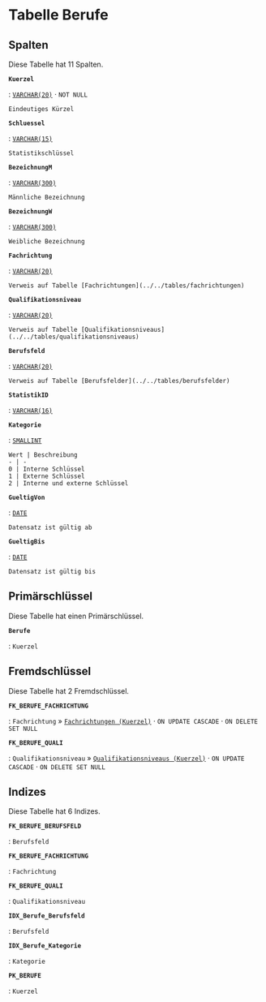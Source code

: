 # Tabelle **Berufe**

## Spalten

Diese Tabelle hat 11 Spalten.

**`Kuerzel`**

:   [`VARCHAR(20)`](https://firebirdsql.org/file/documentation/html/en/refdocs/fblangref40/firebird-40-language-reference.html#fblangref40-datatypes-chartypes) · `NOT NULL`

    Eindeutiges Kürzel

**`Schluessel`**

:   [`VARCHAR(15)`](https://firebirdsql.org/file/documentation/html/en/refdocs/fblangref40/firebird-40-language-reference.html#fblangref40-datatypes-chartypes)

    Statistikschlüssel

**`BezeichnungM`**

:   [`VARCHAR(300)`](https://firebirdsql.org/file/documentation/html/en/refdocs/fblangref40/firebird-40-language-reference.html#fblangref40-datatypes-chartypes)

    Männliche Bezeichnung

**`BezeichnungW`**

:   [`VARCHAR(300)`](https://firebirdsql.org/file/documentation/html/en/refdocs/fblangref40/firebird-40-language-reference.html#fblangref40-datatypes-chartypes)

    Weibliche Bezeichnung

**`Fachrichtung`**

:   [`VARCHAR(20)`](https://firebirdsql.org/file/documentation/html/en/refdocs/fblangref40/firebird-40-language-reference.html#fblangref40-datatypes-chartypes)

    Verweis auf Tabelle [Fachrichtungen](../../tables/fachrichtungen)

**`Qualifikationsniveau`**

:   [`VARCHAR(20)`](https://firebirdsql.org/file/documentation/html/en/refdocs/fblangref40/firebird-40-language-reference.html#fblangref40-datatypes-chartypes)

    Verweis auf Tabelle [Qualifikationsniveaus](../../tables/qualifikationsniveaus)

**`Berufsfeld`**

:   [`VARCHAR(20)`](https://firebirdsql.org/file/documentation/html/en/refdocs/fblangref40/firebird-40-language-reference.html#fblangref40-datatypes-chartypes)

    Verweis auf Tabelle [Berufsfelder](../../tables/berufsfelder)

**`StatistikID`**

:   [`VARCHAR(16)`](https://firebirdsql.org/file/documentation/html/en/refdocs/fblangref40/firebird-40-language-reference.html#fblangref40-datatypes-chartypes)

**`Kategorie`**

:   [`SMALLINT`](https://firebirdsql.org/file/documentation/html/en/refdocs/fblangref40/firebird-40-language-reference.html#fblangref40-datatypes-inttypes)

    Wert | Beschreibung
    - | -
    0 | Interne Schlüssel
    1 | Externe Schlüssel
    2 | Interne und externe Schlüssel

**`GueltigVon`**

:   [`DATE`](https://firebirdsql.org/file/documentation/html/en/refdocs/fblangref40/firebird-40-language-reference.html#fblangref40-datatypes-datetime)

    Datensatz ist gültig ab

**`GueltigBis`**

:   [`DATE`](https://firebirdsql.org/file/documentation/html/en/refdocs/fblangref40/firebird-40-language-reference.html#fblangref40-datatypes-datetime)

    Datensatz ist gültig bis

## Primärschlüssel

Diese Tabelle hat einen Primärschlüssel.

**`Berufe`**

:   `Kuerzel`

## Fremdschlüssel

Diese Tabelle hat 2 Fremdschlüssel.

**`FK_BERUFE_FACHRICHTUNG`**

:   `Fachrichtung` » [`Fachrichtungen (Kuerzel)`](../../tables/fachrichtungen) · `ON UPDATE CASCADE` · `ON DELETE SET NULL`

**`FK_BERUFE_QUALI`**

:   `Qualifikationsniveau` » [`Qualifikationsniveaus (Kuerzel)`](../../tables/qualifikationsniveaus) · `ON UPDATE CASCADE` · `ON DELETE SET NULL`

## Indizes

Diese Tabelle hat 6 Indizes.

**`FK_BERUFE_BERUFSFELD`**

:   `Berufsfeld`

**`FK_BERUFE_FACHRICHTUNG`**

:   `Fachrichtung`

**`FK_BERUFE_QUALI`**

:   `Qualifikationsniveau`

**`IDX_Berufe_Berufsfeld`**

:   `Berufsfeld`

**`IDX_Berufe_Kategorie`**

:   `Kategorie`

**`PK_BERUFE`**

:   `Kuerzel`
